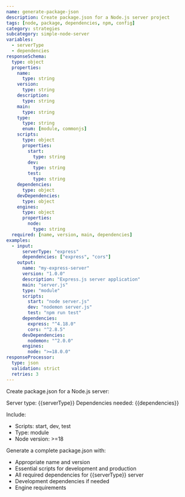 ```yaml
---
name: generate-package-json
description: Create package.json for a Node.js server project
tags: [node, package, dependencies, npm, config]
category: strategies
subcategory: simple-node-server
variables:
  - serverType
  - dependencies
responseSchema:
  type: object
  properties:
    name:
      type: string
    version:
      type: string
    description:
      type: string
    main:
      type: string
    type:
      type: string
      enum: [module, commonjs]
    scripts:
      type: object
      properties:
        start:
          type: string
        dev:
          type: string
        test:
          type: string
    dependencies:
      type: object
    devDependencies:
      type: object
    engines:
      type: object
      properties:
        node:
          type: string
  required: [name, version, main, dependencies]
examples:
  - input:
      serverType: "express"
      dependencies: ["express", "cors"]
    output:
      name: "my-express-server"
      version: "1.0.0"
      description: "Express.js server application"
      main: "server.js"
      type: "module"
      scripts:
        start: "node server.js"
        dev: "nodemon server.js"
        test: "npm run test"
      dependencies:
        express: "^4.18.0"
        cors: "^2.8.5"
      devDependencies:
        nodemon: "^2.0.0"
      engines:
        node: ">=18.0.0"
responseProcessor:
  type: json
  validation: strict
  retries: 3
---
```


Create package.json for a Node.js server:

Server type: {{serverType}}
Dependencies needed: {{dependencies}}

Include:
- Scripts: start, dev, test
- Type: module
- Node version: >=18

Generate a complete package.json with:
- Appropriate name and version
- Essential scripts for development and production
- All required dependencies for {{serverType}} server
- Development dependencies if needed
- Engine requirements